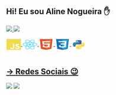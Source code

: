   ## Hi! Eu sou Aline Nogueira ✋

 <div>
   <a href="https://github.com/Linengmg">
   <img height="170em" src="https://github-readme-stats.vercel.app/api?username=Linengmg&show_icons=true&theme=neon&include_all_commits=true&count_private=true"/>
   <img height="170em" src="https://github-readme-stats.vercel.app/api/top-langs/?username=Linengmg&layout=compact&langs_count=6&theme=neon" />

</div>

  <div style="display: inline_block"><br>
  <img align="center" alt="Aline-Js" height="30" width="40" src="https://raw.githubusercontent.com/devicons/devicon/master/icons/javascript/javascript-plain.svg">
  <img align="center" alt="Aline-React" height="30" width="40" src="https://raw.githubusercontent.com/devicons/devicon/master/icons/react/react-original.svg">
  <img align="center" alt="Aline-HTML" height="30" width="40" src="https://raw.githubusercontent.com/devicons/devicon/master/icons/html5/html5-original.svg">
  <img align="center" alt="Aline-CSS" height="30" width="40" src="https://raw.githubusercontent.com/devicons/devicon/master/icons/css3/css3-original.svg">
  <img align="center" alt="Aline-Python" height="30" width="40" src="https://raw.githubusercontent.com/devicons/devicon/master/icons/python/python-original.svg">
  </div>
  
  <br>
 
  ## &rightarrow; Redes Sociais 😉

  
<a href="https://www.linkedin.com/in/aline-gomes-962689261" target="_blank"><img src="https://img.shields.io/badge/-LinkedIn-%230077B5?style=for-the-badge&logo=linkedin&logoColor=white" target="_blank"></a>
 <a href="https://instagram.com/
" target="_blank"><img src="https://img.shields.io/badge/-Instagram-%23E4405F?style=for-the-badge&logo=instagram&logoColor=white" target="_blank"></a>

  

